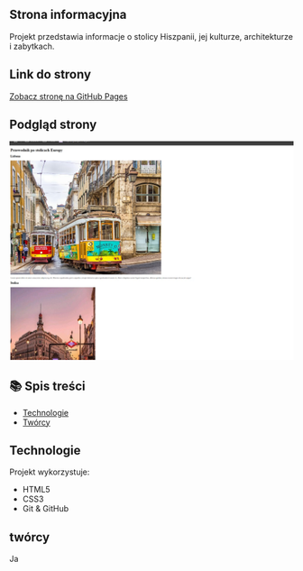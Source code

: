 ## Strona informacyjna

Projekt przedstawia informacje o stolicy Hiszpanii, jej kulturze, architekturze i zabytkach.

## Link do strony

[Zobacz stronę na GitHub Pages](https://github.com/KarolS002/wz-inin5-hyb-wszyscy)

## Podgląd strony

![Podgląd strony](img/madryt.jpg)

## 📚 Spis treści

- [Technologie](#-technologie)
- [Twórcy](#-twórcy)

## Technologie

Projekt wykorzystuje:

- HTML5
- CSS3
- Git & GitHub

## twórcy

Ja
